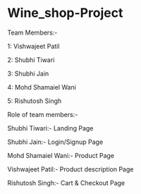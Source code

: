 # Wine_shop-Project

Team Members:-

1: Vishwajeet Patil

2: Shubhi Tiwari

3: Shubhi Jain

4: Mohd Shamaiel Wani

5: Rishutosh Singh


Role of team members:-

Shubhi Tiwari:- Landing Page

Shubhi Jain:- Login/Signup Page

Mohd Shamaiel Wani:- Product Page

Vishwajeet Patil:- Product description Page

Rishutosh Singh:- Cart & Checkout Page
